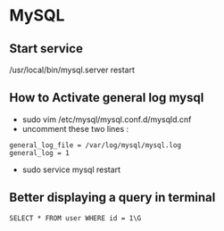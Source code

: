 # MySQL

## Start service
/usr/local/bin/mysql.server restart

## How to Activate general log mysql

- sudo vim /etc/mysql/mysql.conf.d/mysqld.cnf
- uncomment these two lines :
```
general_log_file = /var/log/mysql/mysql.log
general_log = 1
```
- sudo service mysql restart

## Better displaying a query in terminal
```
SELECT * FROM user WHERE id = 1\G
```
